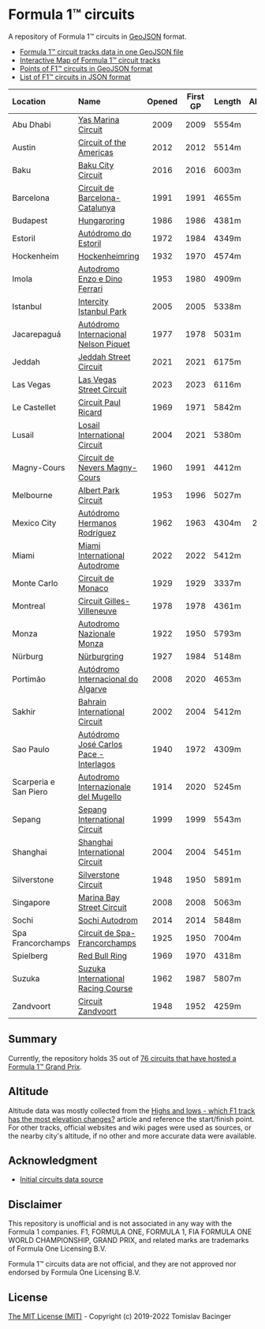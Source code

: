 # Formula 1™ circuits

A repository of Formula 1™ circuits in [GeoJSON](http://geojson.org/) format.

* [Formula 1™ circuit tracks data in one GeoJSON file](f1-circuits.geojson)
* [Interactive Map of Formula 1™ circuit tracks](https://svemir.co/f1/)
* [Points of F1™ circuits in GeoJSON format](f1-locations.geojson)
* [List of F1™ circuits in JSON format](f1-locations.json)

| Location | Name | Opened | First GP | Length | Altitude |
|:---|:---|:---:|:---:|---:|---:|
| Abu Dhabi | [Yas Marina Circuit](circuits/ae-2009.geojson) | 2009 | 2009 | 5554m | 9m |
| Austin | [Circuit of the Americas](circuits/us-2012.geojson) | 2012 | 2012 | 5514m | 130m |
| Baku | [Baku City Circuit](circuits/az-2016.geojson) | 2016 | 2016 | 6003m | -25m |
| Barcelona | [Circuit de Barcelona-Catalunya](circuits/es-1991.geojson) | 1991 | 1991 | 4655m | 165m |
| Budapest | [Hungaroring](circuits/hu-1986.geojson) | 1986 | 1986 | 4381m | 239m |
| Estoril | [Autódromo do Estoril](circuits/pt-1972.geojson) | 1972 | 1984 | 4349m | 80m |
| Hockenheim | [Hockenheimring](circuits/de-1932.geojson) | 1932 | 1970 | 4574m | 148m |
| Imola | [Autodromo Enzo e Dino Ferrari](circuits/it-1953.geojson) | 1953 | 1980 | 4909m | 47m |
| Istanbul | [Intercity Istanbul Park](circuits/tr-2005.geojson) | 2005 | 2005 | 5338m | 150m |
| Jacarepaguá | [Autódromo Internacional Nelson Piquet](circuits/br-1977.geojson) | 1977 | 1978 | 5031m | 3m |
| Jeddah | [Jeddah Street Circuit](circuits/sa-2021.geojson) | 2021 | 2021 | 6175m | 12m |
| Las Vegas | [Las Vegas Street Circuit](circuits/us-2023.geojson) | 2023 | 2023 |  6116m | 610m |
| Le Castellet | [Circuit Paul Ricard](circuits/fr-1969.geojson) | 1969 | 1971 | 5842m | 408m |
| Lusail | [Losail International Circuit](circuits/qa-2004.geojson) | 2004 | 2021 | 5380m | 5m |
| Magny-Cours | [Circuit de Nevers Magny-Cours](circuits/fr-1960.geojson) | 1960 | 1991 | 4412m | 230m |
| Melbourne | [Albert Park Circuit](circuits/au-1953.geojson) | 1953 | 1996 | 5027m | 10m |
| Mexico City | [Autódromo Hermanos Rodríguez](circuits/mx-1962.geojson) | 1962 | 1963 | 4304m | 2232m |
| Miami | [Miami International Autodrome](circuits/us-2022.geojson) | 2022 | 2022 | 5412m | 1m |
| Monte Carlo | [Circuit de Monaco](circuits/mc-1929.geojson) | 1929 | 1929 | 3337m | 47m |
| Montreal | [Circuit Gilles-Villeneuve](circuits/ca-1978.geojson) | 1978 | 1978 | 4361m | 13m |
| Monza | [Autodromo Nazionale Monza](circuits/it-1922.geojson) | 1922 | 1950 | 5793m | 142m |
| Nürburg | [Nürburgring](circuits/de-1927.geojson) | 1927 | 1984 | 5148m | 627m |
| Portimão | [Autódromo Internacional do Algarve](circuits/pt-2008.geojson) | 2008 | 2020 | 4653m | 44m |
| Sakhir | [Bahrain International Circuit](circuits/bh-2002.geojson) | 2002 | 2004 | 5412m | -16m |
| Sao Paulo | [Autódromo José Carlos Pace - Interlagos](circuits/br-1940.geojson) | 1940 | 1972 | 4309m | 765m |
| Scarperia e San Piero | [Autodromo Internazionale del Mugello](circuits/it-1914.geojson) | 1914 | 2020 | 5245m | 292m |
| Sepang | [Sepang International Circuit](circuits/my-1999.geojson) | 1999 | 1999 | 5543m | 39m |
| Shanghai | [Shanghai International Circuit](circuits/cn-2004.geojson) | 2004 | 2004 | 5451m | 14m |
| Silverstone | [Silverstone Circuit](circuits/gb-1948.geojson) | 1948 | 1950 | 5891m | 196m |
| Singapore | [Marina Bay Street Circuit](circuits/sg-2008.geojson) | 2008 | 2008 | 5063m | 18m | 
| Sochi | [Sochi Autodrom](circuits/ru-2014.geojson) | 2014 | 2014 | 5848m | 23m |
| Spa Francorchamps | [Circuit de Spa-Francorchamps](circuits/be-1925.geojson) | 1925 | 1950 | 7004m | 413m |
| Spielberg | [Red Bull Ring](circuits/at-1969.geojson) | 1969 | 1970 | 4318m | 721m |
| Suzuka | [Suzuka International Racing Course](circuits/jp-1962.geojson) | 1962 | 1987 | 5807m | 60m |
| Zandvoort | [Circuit Zandvoort](circuits/nl-1948.geojson) | 1948 | 1952 | 4259m | 3m |

## Summary

Currently, the repository holds 35 out of [76 circuits that have hosted a Formula 1™ Grand Prix](https://en.wikipedia.org/wiki/List_of_Formula_One_circuits).

## Altitude

Altitude data was mostly collected from the [Highs and lows - which F1 track has the most elevation changes?](https://www.formula1.com/en/latest/features/2016/10/highs-and-lows---which-f1-track-has-the-most-elevation-changes-.html) article and reference the start/finish point. For other tracks, official websites and wiki pages were used as sources, or the nearby city's altitude, if no other and more accurate data were available.

## Acknowledgment

* [Initial circuits data source](https://www.google.com/maps/d/u/0/viewer?mid=1nv6ugq4H67CSzKUauW92-pPstYw&ll=-37.84579005412956%2C144.96881158570557&z=16)

## Disclaimer

This repository is unofficial and is not associated in any way with the Formula 1 companies. F1, FORMULA ONE, FORMULA 1, FIA FORMULA ONE WORLD CHAMPIONSHIP, GRAND PRIX, and related marks are trademarks of Formula One Licensing B.V. 

Formula 1™ circuits data are not official, and they are not approved nor endorsed by Formula One Licensing B.V.

## License

[The MIT License (MIT)](LICENSE.md) - Copyright (c) 2019-2022 Tomislav Bacinger